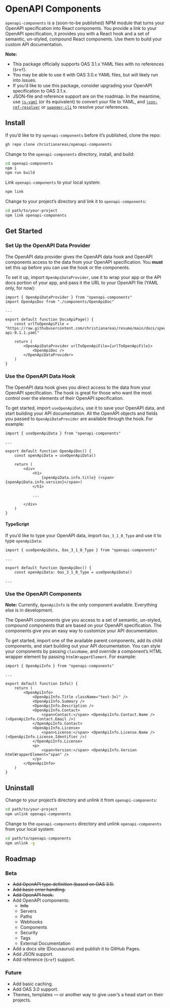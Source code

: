 # OpenAPI Components
`openapi-components` is a (soon-to-be published) NPM module that turns your OpenAPI specification into React components. You provide a link to your OpenAPI specification, it provides you with a React hook and a set of semantic, un-styled, compound React components. Use them to build your custom API documentation.

**Note:**
- This package officially supports OAS 3.1.x YAML files with no references (`$ref`).
- You may be able to use it with OAS 3.0.x YAML files, but will likely run into issues.
- If you’d like to use this package, consider upgrading your OpenAPI specification to OAS 3.1.x.
- JSON-file and reference support are on the roadmap. In the meantime, use [`js-yaml`](https://www.npmjs.com/package/js-yaml) (or its equivalent) to convert your file to YAML, and [`json-ref-resolver`](https://github.com/stoplightio/json-ref-resolver) or [`swagger-cli`](https://github.com/APIDevTools/swagger-cli) to resolve your references.


## Install
If you’d like to try `openapi-components` before it’s published, clone the repo:

```bash
gh repo clone christianareas/openapi-components
```

Change to the `openapi-components` directory, install, and build:

```bash
cd openapi-components
npm i
npm run build
```

Link `openapi-components` to your local system:

```bash
npm link
```

Change to your project’s directory and link it to `openapi-components`:

```bash
cd path/to/your-project
npm link openapi-components
```


## Get Started

### Set Up the OpenAPI Data Provider
The OpenAPI data provider gives the OpenAPI data hook and OpenAPI components access to the data from your OpenAPI specification. You **must** set this up before you can use the hook or the components.

To set it up, import `OpenApiDataProvider`, use it to wrap your app or the API docs portion of your app, and pass it the URL to your OpenAPI file (YAML only, for now):

```tsx
import { OpenApiDataProvider } from "openapi-components"
import OpenApiDoc from "./components/OpenApiDoc"

...

export default function DocsApiPage() {
	const urlToOpenApiFile = "https://raw.githubusercontent.com/christianareas/resume/main/docs/spec/_versions/resume-api-0.1.1.yaml"

	return (
		<OpenApiDataProvider urlToOpenApiFile={urlToOpenApiFile}>
			<OpenApiDoc />
		</OpenApiDataProvider>
	)
}
```

### Use the OpenAPI Data Hook
The OpenAPI data hook gives you direct access to the data from your OpenAPI specification. The hook is great for those who want the most control over the elements of their OpenAPI specification.

To get started, import `useOpenApiData`, use it to save your OpenAPI data, and start building your API documentation. All the OpenAPI objects and fields you passed to `OpenApiDataProvider` are available through the hook. For example:

```tsx
import { useOpenApiData } from "openapi-components"

...

export default function OpenApiDoc() {
	const openApiData = useOpenApiData()

	return (
		<div>
			<h1>
				{openApiData.info.title} (<span>{openApiData.info.version}</span>)
			</h1>
			
			...
			
		</div>
	)
}
```

#### TypeScript
If you’d like to type your OpenAPI data, import `Oas_3_1_0_Type` and use it to type `openApiData`:

```tsx
import { useOpenApiData, Oas_3_1_0_Type } from "openapi-components"

...

export default function OpenApiDoc() {
	const openApiData: Oas_3_1_0_Type = useOpenApiData()

...
```

### Use the OpenAPI Components
**Note:** Currently, `OpenApiInfo` is the only component available. Everything else is in development.

The OpenAPI components give you access to a set of semantic, un-styled, compound components that are based on your OpenAPI specification. The components give you an easy way to customize your API documentation.

To get started, import one of the available parent components, add its child components, and start building out your API documentation. You can style your components by passing `className`, and override a component’s HTML wrapper element by passing `htmlWrapperElement`. For example:


```tsx
import { OpenApiInfo } from "openapi-components"

...

export default function Info() {
	return (
		<OpenApiInfo>
			<OpenApiInfo.Title className="text-3xl" />
			<OpenApiInfo.Summary />
			<OpenApiInfo.Description />
			<OpenApiInfo.Contact>
				<span>Contact:</span> <OpenApiInfo.Contact.Name /> (<OpenApiInfo.Contact.Email />)
			</OpenApiInfo.Contact>
			<OpenApiInfo.License>
				<span>License:</span> <OpenApiInfo.License.Name /> (<OpenApiInfo.License.Identifier />)
			</OpenApiInfo.License>
			<p>
				<span>Version:</span> <OpenApiInfo.Version htmlWrapperElement="span" />
			</p>
		</OpenApiInfo>
	)
}
```


## Uninstall
Change to your project’s directory and unlink it from `openapi-components`:

```bash
cd path/to/your-project
npm unlink openapi-components
```

Change to the `openapi-components` directory and unlink `openapi-components` from your local system:

```bash
cd path/to/openapi-components
npm unlink -g
```


## Roadmap

### Beta
- ~~Add OpenAPI type definition (based on OAS 3.1).~~
- ~~Add basic error handling.~~
- ~~Add OpenAPI hook.~~
- Add OpenAPI components:
	- ~~Info~~
	- Servers
	- Paths
	- Webhooks
	- Components
	- Security
	- Tags
	- External Documentation
- Add a docs site (Docusaurus) and publish it to GitHub Pages.
- Add JSON support.
- Add reference (`$ref`) support.


### Future
- Add basic caching.
- Add OAS 3.0 support.
- Themes, templates — or another way to give user’s a head start on their projects.